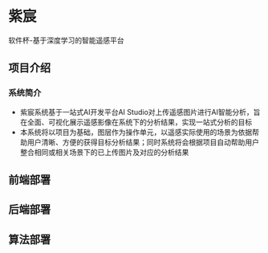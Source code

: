 # 紫宸
软件杯-基于深度学习的智能遥感平台

## 项目介绍
### 系统简介
* 紫宸系统基于一站式AI开发平台AI Studio对上传遥感图片进行AI智能分析，旨在全面、可视化展示遥感影像在系统下的分析结果，实现一站式分析的目标
* 本系统将以项目为基础，图层作为操作单元，以遥感实际使用的场景为依据帮助用户清晰、方便的获得目标分析结果；同时系统将会根据项目自动帮助用户整合相同或相关场景下的已上传图片及对应的分析结果
## 前端部署

## 后端部署

## 算法部署

